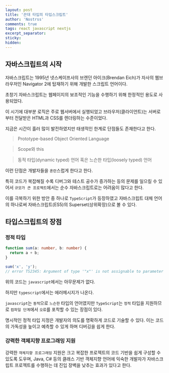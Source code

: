 ```yaml
---
layout: post
title: '꼰대 타입의 타입스크립트'
author: 'Nostrss'
comments: true
tags: react javascript nextjs
excerpt_separator:
sticky:
hidden:
---
```


## 자바스크립트의 시작

자바스크립트는 1995년 넷스케이프사의 브렌던 아이크(Brendan Eich)가 자사의 웹브라우저인 Navigator 2에 탑재하기 위해 개발한 스크립트 언어이다. 

초창기 자바스크립트는 웹페이지의 보조적인 기능을 수행하기 위해 한정적인 용도로 사용되었다. 

이 시기에 대부분 로직은 주로 웹서버에서 실행되었고 브라우저(클라이언트)는 서버로부터 전달받은 HTML과 CSS를 렌더링하는 수준이었다.

지금은 시간이 흘러 많이 발전하였지만 태생적인 한계로 단점들도 존재한다고 한다.

>Prototype-based Object Oriented Language

>Scope와 this

>동적 타입(dynamic typed) 언어 혹은 느슨한 타입(loosely typed) 언어

이런 단점은 개발자들을 `혼란`스럽게 한다고 한다. 

특히 코드가 복잡해질 수록 디버그와 테스트 공수가 증가하는 등의 문제를 일으킬 수 있어서 `규모가 큰 프로젝트`에서는 순수 자바스크립트로는 어려움이 많다고 한다.

이를 극복하기 위한 방안 중 하나로 `TypeScript`가 등장하였고 자바스크립트 대체 언어의 하나로써 자바스크립트(ES5)의 Superset(상위확장)으로 볼 수 있다.

## 타입스크립트의 장점

### 정적 타입

```typescript
function sum(a: number, b: number) {
  return a + b;
}

sum('x', 'y');
// error TS2345: Argument of type '"x"' is not assignable to parameter of type 'number'.
```
위의 코드는 `javascript`에서는 아무문제가 없다.

하지만 `typescript`에서는 에러메시지가 나온다.

`javascript`는 `동적`으로 `느슨한` 타입의 언어였지만 `TypeScript`는 `정적` 타입을 지원하므로 `컴파일 단계`에서 `오류`를 포착할 수 있는 장점이 있다. 

명시적인 정적 타입 지정은 개발자의 의도를 명확하게 코드로 기술할 수 있다. 이는 코드의 가독성을 높이고 예측할 수 있게 하며 디버깅을 쉽게 한다.

### 강력한 객체지향 프로그래밍 지원

강력한 `객체지향 프로그래밍` 지원은 크고 복잡한 프로젝트의 코드 기반을 쉽게 구성할 수 있도록 도우며, Java, C# 등의 클래스 기반 객체지향 언어에 익숙한 개발자가 자바스크립트 프로젝트를 수행하는 데 진입 장벽을 낮추는 효과가 있다고 한다.



